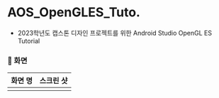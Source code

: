# AOS_OpenGLES_Tuto.

- 2023학년도 캡스톤 디자인 프로젝트를 위한 Android Studio OpenGL ES Tutorial

### 📱 화면
|화면 명|스크린 샷|
|--|--|
|||

